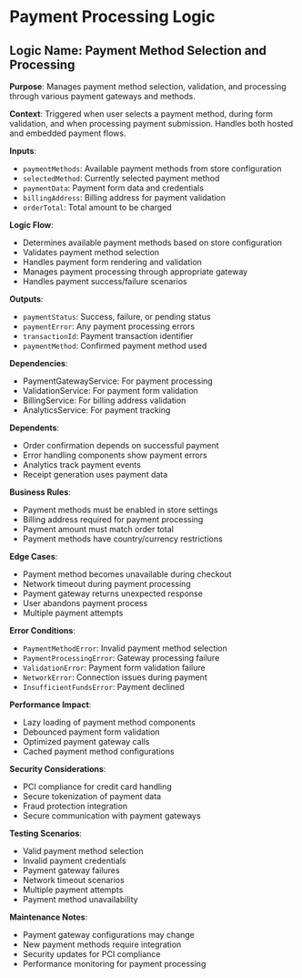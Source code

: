 # Payment Processing Logic

## Logic Name: Payment Method Selection and Processing

**Purpose**: Manages payment method selection, validation, and processing through various payment gateways and methods.

**Context**: Triggered when user selects a payment method, during form validation, and when processing payment submission. Handles both hosted and embedded payment flows.

**Inputs**:
- `paymentMethods`: Available payment methods from store configuration
- `selectedMethod`: Currently selected payment method
- `paymentData`: Payment form data and credentials
- `billingAddress`: Billing address for payment validation
- `orderTotal`: Total amount to be charged

**Logic Flow**:
- Determines available payment methods based on store configuration
- Validates payment method selection
- Handles payment form rendering and validation
- Manages payment processing through appropriate gateway
- Handles payment success/failure scenarios

**Outputs**:
- `paymentStatus`: Success, failure, or pending status
- `paymentError`: Any payment processing errors
- `transactionId`: Payment transaction identifier
- `paymentMethod`: Confirmed payment method used

**Dependencies**:
- PaymentGatewayService: For payment processing
- ValidationService: For payment form validation
- BillingService: For billing address validation
- AnalyticsService: For payment tracking

**Dependents**:
- Order confirmation depends on successful payment
- Error handling components show payment errors
- Analytics track payment events
- Receipt generation uses payment data

**Business Rules**:
- Payment methods must be enabled in store settings
- Billing address required for payment processing
- Payment amount must match order total
- Payment methods have country/currency restrictions

**Edge Cases**:
- Payment method becomes unavailable during checkout
- Network timeout during payment processing
- Payment gateway returns unexpected response
- User abandons payment process
- Multiple payment attempts

**Error Conditions**:
- `PaymentMethodError`: Invalid payment method selection
- `PaymentProcessingError`: Gateway processing failure
- `ValidationError`: Payment form validation failure
- `NetworkError`: Connection issues during payment
- `InsufficientFundsError`: Payment declined

**Performance Impact**:
- Lazy loading of payment method components
- Debounced payment form validation
- Optimized payment gateway calls
- Cached payment method configurations

**Security Considerations**:
- PCI compliance for credit card handling
- Secure tokenization of payment data
- Fraud protection integration
- Secure communication with payment gateways

**Testing Scenarios**:
- Valid payment method selection
- Invalid payment credentials
- Payment gateway failures
- Network timeout scenarios
- Multiple payment attempts
- Payment method unavailability

**Maintenance Notes**:
- Payment gateway configurations may change
- New payment methods require integration
- Security updates for PCI compliance
- Performance monitoring for payment processing
